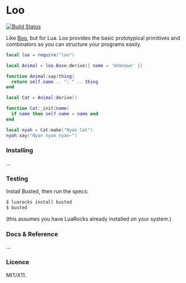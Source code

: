 Loo
===

[![Build Status](https://travis-ci.org/killdream/loo.png)](https://travis-ci.org/killdream/loo)


Like [Boo][], but for Lua. Loo provides the basic prototypical primitives and
combinators so you can structure your programs easily.

```lua
local loo = require("loo")

local Animal = loo.Base:derive({ name = 'Unknown' })

function Animal:say(thing)
  return self.name .. ": " .. thing
end

local Cat = Animal:derive()

function Cat:_init(name)
  if name then self.name = name end
end

local nyah = Cat:make("Nyan Cat")
nyah:say("Nyan nyan nyan~")
```

### Installing

...


### Testing

Install Busted, then run the specs:

```bash
$ luarocks install busted
$ busted
```

(this assumes you have LuaRocks already installed on your system.)


### Docs & Reference

...


### Licence

MIT/X11.


[Boo]: http://github.com/killdream/Boo
